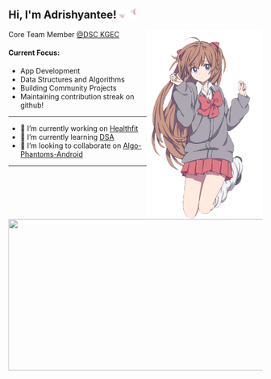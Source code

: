 <h2>Hi, I'm Adrishyantee! <img src="./catears.png" height="20" /></h2>
<img align='right' src="./anime.png" width="230" />
<p>Core Team Member <a href="https://github.com/dsckgec">@DSC KGEC</a></p>

<h4> Current Focus: </h4>

  - App Development
  - Data Structures and Algorithms
  - Building Community Projects
  - Maintaining contribution streak on github!

-----

- 🔭 I’m currently working on  [Healthfit](https://github.com/adrishyantee/healthfit)
- 🌱 I’m currently learning  [DSA](https://github.com/adrishyantee/myDSA)
- 👯 I’m looking to collaborate on  [Algo-Phantoms-Android](https://github.com/Algo-Phantoms/Algo-Phantoms-Android)

-----
<img src="https://github-readme-stats.vercel.app/api?username=adrishyantee&count_private=true&show_icons=true" height="300" width="1000">
